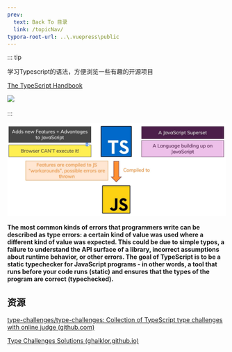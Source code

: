 ```yaml
---
prev:
  text: Back To 目录
  link: /topicNav/
typora-root-url: ..\.vuepress\public
---
```




::: tip 

学习Typescript的语法，方便浏览一些有趣的开源项目

[The TypeScript Handbook](https://www.typescriptlang.org/docs/handbook/intro.html) 

![](https://img.shields.io/github/license/Q10Viking/q10viking.github.io)

:::

![202111300318592](/images/typescript/202111300318592.png)

**The most common kinds of errors that programmers write can be described as type errors: a certain kind of value was used where a different kind of value was expected. This could be due to simple typos, a failure to understand the API surface of a library, incorrect assumptions about runtime behavior, or other errors. The goal of TypeScript is to be a static typechecker for JavaScript programs - in other words, a tool that runs before your code runs (static) and ensures that the types of the program are correct (typechecked).**







## 资源

[type-challenges/type-challenges: Collection of TypeScript type challenges with online judge (github.com)](https://github.com/type-challenges/type-challenges)

[Type Challenges Solutions (ghaiklor.github.io)](https://ghaiklor.github.io/type-challenges-solutions/en/)
